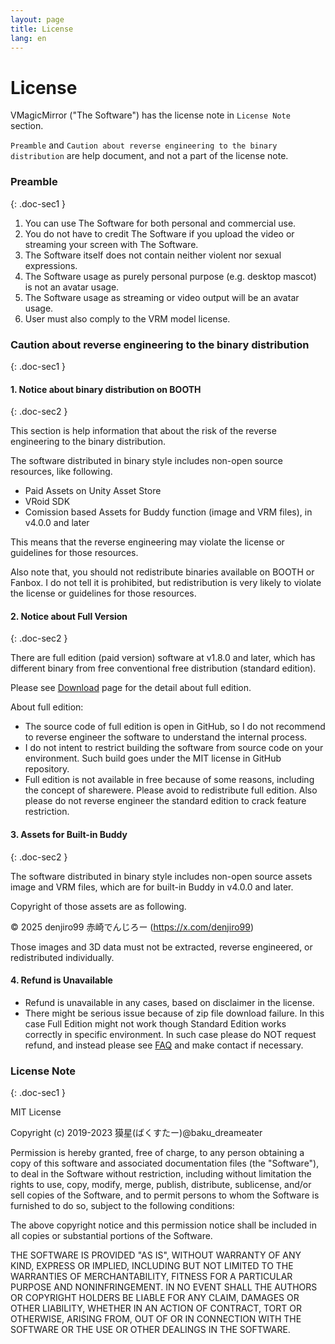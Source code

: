 ```yaml
---
layout: page
title: License
lang: en
---
```


# License

VMagicMirror ("The Software") has the license note in `License Note` section.

`Preamble` and `Caution about reverse engineering to the binary distribution` are help document, and not a part of the license note.

### Preamble
{: .doc-sec1 }

1. You can use The Software for both personal and commercial use.
2. You do not have to credit The Software if you upload the video or streaming your screen with The Software.
3. The Software itself does not contain neither violent nor sexual expressions.
4. The Software usage as purely personal purpose (e.g. desktop mascot) is not an avatar usage.
5. The Software usage as streaming or video output will be an avatar usage.
6. User must also comply to the VRM model license.

### Caution about reverse engineering to the binary distribution
{: .doc-sec1 }

#### 1. Notice about binary distribution on BOOTH
{: .doc-sec2 }

This section is help information that about the risk of the reverse engineering to the binary distribution.

The software distributed in binary style includes non-open source resources, like following.

<div class="doc-ul" markdown="1">

- Paid Assets on Unity Asset Store
- VRoid SDK
- Comission based Assets for Buddy function (image and VRM files), in v4.0.0 and later

</div>

This means that the reverse engineering may violate the license or guidelines for those resources.

Also note that, you should not redistribute binaries available on BOOTH or Fanbox. I do not tell it is prohibited, but redistribution is very likely to violate the license or guidelines for those resources.

#### 2. Notice about Full Version
{: .doc-sec2 }

There are full edition (paid version) software at v1.8.0 and later, which has different binary from free conventional free distribution (standard edition).

Please see [Download](../download) page for the detail about full edition.

About full edition:

<div class="doc-ul" markdown="1">

- The source code of full edition is open in GitHub, so I do not recommend to reverse engineer the software to understand the internal process.
- I do not intent to restrict building the software from source code on your environment. Such build goes under the MIT license in GitHub repository.
- Full edition is not available in free because of some reasons, including the concept of sharewere. Please avoid to redistribute full edition. Also please do not reverse engineer the standard edition to crack feature restriction.

</div>


#### 3. Assets for Built-in Buddy
{: .doc-sec2 }

The software distributed in binary style includes non-open source assets image and VRM files, which are for built-in Buddy in v4.0.0 and later.

Copyright of those assets are as following.

© 2025 denjiro99
赤崎でんじろー (https://x.com/denjiro99)

Those images and 3D data must not be extracted, reverse engineered, or redistributed individually.


#### 4. Refund is Unavailable

<div class="doc-ul" markdown="1">

- Refund is unavailable in any cases, based on disclaimer in the license.
- There might be serious issue because of zip file download failure. In this case Full Edition might not work though Standard Edition works correctly in specific environment. In such case please do NOT request refund, and instead please see [FAQ](../questions) and make contact if necessary. 

</div>


### License Note
{: .doc-sec1 }

MIT License

Copyright (c) 2019-2023 獏星(ばくすたー)@baku_dreameater

Permission is hereby granted, free of charge, to any person obtaining a copy
of this software and associated documentation files (the "Software"), to deal
in the Software without restriction, including without limitation the rights
to use, copy, modify, merge, publish, distribute, sublicense, and/or sell
copies of the Software, and to permit persons to whom the Software is
furnished to do so, subject to the following conditions:

The above copyright notice and this permission notice shall be included in all
copies or substantial portions of the Software.

THE SOFTWARE IS PROVIDED "AS IS", WITHOUT WARRANTY OF ANY KIND, EXPRESS OR
IMPLIED, INCLUDING BUT NOT LIMITED TO THE WARRANTIES OF MERCHANTABILITY,
FITNESS FOR A PARTICULAR PURPOSE AND NONINFRINGEMENT. IN NO EVENT SHALL THE
AUTHORS OR COPYRIGHT HOLDERS BE LIABLE FOR ANY CLAIM, DAMAGES OR OTHER
LIABILITY, WHETHER IN AN ACTION OF CONTRACT, TORT OR OTHERWISE, ARISING FROM,
OUT OF OR IN CONNECTION WITH THE SOFTWARE OR THE USE OR OTHER DEALINGS IN THE
SOFTWARE.
